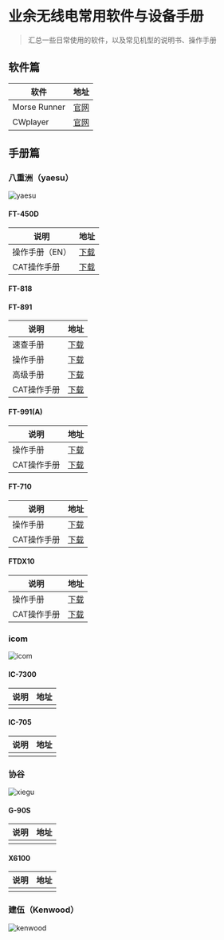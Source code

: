 # 业余无线电常用软件与设备手册


> 汇总一些日常使用的软件，以及常见机型的说明书、操作手册

<!--more-->

## 软件篇

| 软件 | 地址 |
|---|----|
| Morse Runner | [官网](https://dxatlas.com/Download.asp) |
| CWplayer| [官网](http://f6dqm.free.fr/soft/cwplayer/en/cwplayer.htm) |

## 手册篇

### 八重洲（yaesu）

![yaesu](https://images.origins.top/posts/yaesu_logo.jpg)

#### FT-450D

|说明|地址|
|--|--|
| 操作手册（EN） | [下载](https://yaesu.com/downloadFile.cfm?FileID=6434&FileCatID=158&FileName=FT%2D450D%5FOM%5FUSA%5FEXP%5FEU%5FEH024H250.pdf&FileContentType=application/pdf) |
| CAT操作手册 | [下载](https://yaesu.com/downloadFile.cfm?FileID=2600&FileCatID=158&FileName=FT%2D450%5FCAT%5FOperation%5FReference%5FBook.pdf&FileContentType=application%2Fpdf) |

#### FT-818

#### FT-891

|说明|地址|
|--|--|
| 速查手册 | [下载](http://www.yaesu.com.cn/file/instructions/FT-891_Quick_Manual_CHN.pdf) |
| 操作手册 |[下载]( http://www.yaesu.com.cn/file/instructions/FT-891_OM_CHN.pdf) |
| 高级手册 | [下载](http://www.yaesu.com.cn/file/instructions/FT-891_Advance_Manual_CHN.pdf) |
| CAT操作手册 | [下载](https://yaesu.com/downloadFile.cfm?FileID=15277&FileCatID=158&FileName=FT%2D891%5FCAT%5FOM%5FENG%5F1909%2DC.pdf&FileContentType=application%2Fpdf) |

#### FT-991(A)

|说明|地址|
|--|--|
| 操作手册 | [下载](http://www.yaesu.com.cn/file/instructions/FT-991A_OM.pdf) |
| CAT操作手册 | [下载](https://yaesu.com/downloadFile.cfm?FileID=13370&FileCatID=158&FileName=FT%2D991A%5FCAT%5FOM%5FENG%5F1711%2DD.pdf&FileContentType=application%2Fpdf) |

#### FT-710

|说明|地址|
|--|--|
| 操作手册 | [下载](http://www.yaesu.com.cn/shuomingshu/FT-710_OM_CHN.pdf) |
| CAT操作手册 | [下载](https://yaesu.com/downloadFile.cfm?FileID=17647&FileCatID=158&FileName=FT%2D710%5FCAT%5FOM%5FENG%5F2212%2DB.pdf&FileContentType=application%2Fpdf) |

#### FTDX10

|说明|地址|
|--|--|
| 操作手册 | [下载](http://www.yaesu.com.cn/shuomingshu/FTDX10_OM_CHN.pdf) |
| CAT操作手册 | [下载](https://yaesu.com/downloadFile.cfm?FileID=17411&FileCatID=158&FileName=FTDX10%5FCAT%5FOM%5FENG%5F2204%2DD.pdf&FileContentType=application%2Fpdf) |

### icom

![icom](https://images.origins.top/posts/icom-logo.jpg)

#### IC-7300

|说明|地址|
|--|--|
| | |

#### IC-705

|说明|地址|
|--|--|
| | |

### 协谷

![xiegu](https://images.origins.top/posts/xiegu_logo.jpg)


#### G-90S

|说明|地址|
|--|--|
| | |

#### X6100

|说明|地址|
|--|--|
| | |


### 建伍（Kenwood）

![kenwood](https://images.origins.top/posts/kenwood_logo.gif)

